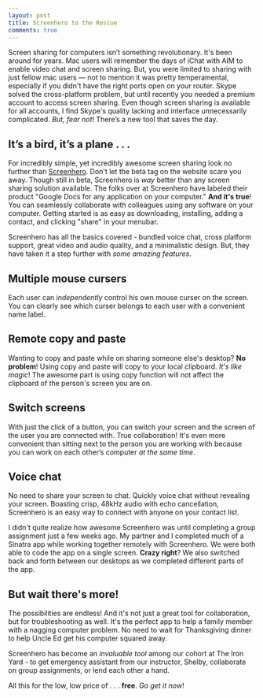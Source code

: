 ```yaml
---
layout: post
title: Screenhero to the Rescue
comments: true
---
```


Screen sharing for computers isn’t something revolutionary. It's been around for years. Mac users will remember the days of iChat with AIM to enable video chat and screen sharing. But, you were limited to sharing with just fellow mac users — not to mention it was pretty temperamental, especially if you didn't have the right ports open on your router. Skype solved the cross-platform problem, but until recently you needed a premium account to access screen sharing. Even though screen sharing is available for all accounts, I find Skype's quality lacking and interface unnecessarily complicated. *But, fear not*! There’s a new tool that saves the day. 

## It’s a bird, it’s a plane . . .
For incredibly simple, yet incredibly awesome screen sharing look no further than [Screenhero](http://screenhero.com/). Don't let the beta tag on the website scare you away. Though still in beta, Screenhero is *way* better than any screen sharing solution available. The folks over at Screenhero have labeled their product "Google Docs for any application on your computer." **And it's true**! You can seamlessly collaborate with colleagues using any software on your computer. Getting started is as easy as downloading, installing, adding a contact, and clicking "share" in your menubar. 

Screenhero has all the basics covered - bundled voice chat, cross platform support, great video and audio quality, and a minimalistic design. But, they have taken it a step further with *some amazing features*.

## Multiple mouse cursers
Each user can *independently* control his own mouse curser on the screen. You can clearly see which curser belongs to each user with a convenient name label.
 
## Remote copy and paste
Wanting to copy and paste while on sharing someone else's desktop? **No problem**! Using copy and paste will copy to your local clipboard. *It's like magic*! The awesome part is using copy function will not affect the clipboard of the person's screen you are on. 

## Switch screens
With just the click of a button, you can switch your screen and the screen of the user you are connected with. True collaboration! It's even more convenient than sitting next to the person you are working with because you can work on each other’s computer *at the same time*.

## Voice chat
No need to share your screen to chat. Quickly voice chat without revealing your screen. Boasting crisp, 48kHz audio with echo cancellation, Screenhero is an easy way to connect with anyone on your contact list.

I didn't quite realize how awesome Screenhero was until completing a group assignment just a few weeks ago. My partner and I completed much of a Sinatra app while working together remotely with Screenhero. We were both able to code the app on a single screen. **Crazy right**? We also switched back and forth between our desktops as we completed different parts of the app. 

## But wait there's more!
The possibilities are endless! And it's not just a great tool for collaboration, but for troubleshooting as well. It's the perfect app to help a family member with a nagging computer problem. No need to wait for Thanksgiving dinner to help Uncle Ed get his computer squared away. 

Screenhero has become an *invaluable tool* among our cohort at The Iron Yard - to get emergency assistant from our instructor, Shelby, collaborate on group assignments, or lend each other a hand.

All this for the low, low price of . . . **free**. *Go get it now*!